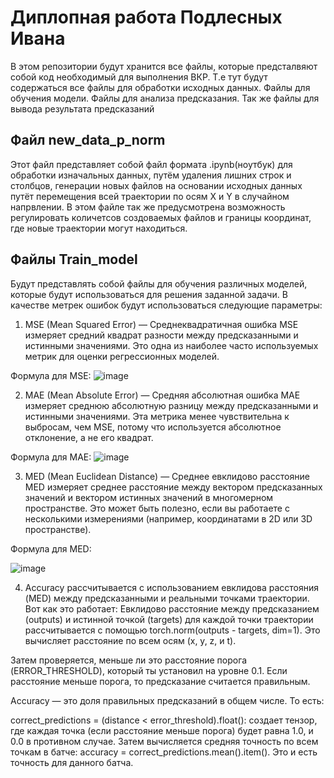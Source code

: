 # Диплопная работа Подлесных Ивана
В этом репозитории будут хранится все файлы, которые предсталвяют собой код необходимый для выполнения ВКР. 
Т.е тут будут содержаться все файлы для обработки исходных данных. Файлы для обучения модели. Файлы для анализа предсказания. Так же файлы для вывода результата предсказаний
## Файл new_data_p_norm

Этот файл представляет собой файл формата .ipynb(ноутбук) для обработки изначальных данных, путём удаления лишних строк и столбцов, генерации новых файлов на основании исходных данных путёт перемещения всей траектории по осям X и Y в случайном напрвлении.
В этом файле так же предусмотрена возможность регулировать количетсов создоваемых файлов и границы координат, где новые траектории могут находиться.

## Файлы Train_model
Будут представлять собой файлы для обучения различных моделей, которые будут использоваться для решения заданной задачи. В качестве метрек ошибок будут использоваться следующие параметры:

1. MSE (Mean Squared Error) — Среднеквадратичная ошибка
MSE измеряет средний квадрат разности между предсказанными и истинными значениями. Это одна из наиболее часто используемых метрик для оценки регрессионных моделей.

Формула для MSE:
![image](https://github.com/user-attachments/assets/f3176d04-e8a8-4ffc-a9a9-847b167feb96)

2. MAE (Mean Absolute Error) — Средняя абсолютная ошибка
MAE измеряет среднюю абсолютную разницу между предсказанными и истинными значениями. Эта метрика менее чувствительна к выбросам, чем MSE, потому что используется абсолютное отклонение, а не его квадрат.

Формула для MAE:
![image](https://github.com/user-attachments/assets/112d8988-06c3-40b4-9fc8-602e485cecb2)

3. MED (Mean Euclidean Distance) — Среднее евклидово расстояние
MED измеряет среднее расстояние между вектором предсказанных значений и вектором истинных значений в многомерном пространстве. Это может быть полезно, если вы работаете с несколькими измерениями (например, координатами в 2D или 3D пространстве).

Формула для MED:

![image](https://github.com/user-attachments/assets/bd741b68-31f3-44ce-917f-d94c93cddb6f)

4. Accuracy рассчитывается с использованием евклидова расстояния (MED) между предсказанными и реальными точками траектории. Вот как это работает:
Евклидово расстояние между предсказанием (outputs) и истинной точкой (targets) для каждой точки траектории рассчитывается с помощью torch.norm(outputs - targets, dim=1). Это вычисляет расстояние по всем осям (x, y, z, и t).

Затем проверяется, меньше ли это расстояние порога (ERROR_THRESHOLD), который ты установил на уровне 0.1. Если расстояние меньше порога, то предсказание считается правильным.

Accuracy — это доля правильных предсказаний в общем числе. То есть:

correct_predictions = (distance < error_threshold).float(): создает тензор, где каждая точка (если расстояние меньше порога) будет равна 1.0, и 0.0 в противном случае.
Затем вычисляется средняя точность по всем точкам в батче: accuracy = correct_predictions.mean().item(). Это и есть точность для данного батча.


